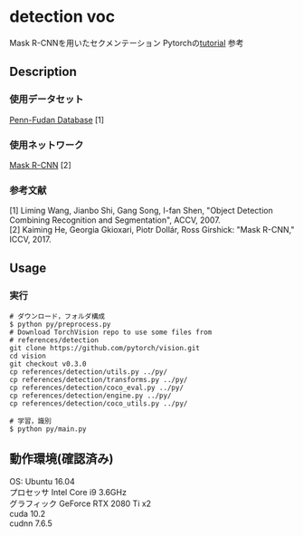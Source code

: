 detection voc
====
Mask R-CNNを用いたセクメンテーション
Pytorchの[tutorial](https://pytorch.org/tutorials/intermediate/torchvision_tutorial.html) 参考  

## Description
### 使用データセット
[Penn-Fudan Database](https://www.cis.upenn.edu/~jshi/ped_html/) [1]  

### 使用ネットワーク
[Mask R-CNN](https://arxiv.org/abs/1703.06870) [2] 

### 参考文献
[1] Liming Wang, Jianbo Shi, Gang Song, I-fan Shen, "Object Detection Combining Recognition and Segmentation", ACCV, 2007.    
[2] Kaiming He, Georgia Gkioxari, Piotr Dollár, Ross Girshick: "Mask R-CNN," ICCV, 2017.  

## Usage
### 実行
```
# ダウンロード，フォルダ構成
$ python py/preprocess.py
# Download TorchVision repo to use some files from
# references/detection
git clone https://github.com/pytorch/vision.git
cd vision
git checkout v0.3.0
cp references/detection/utils.py ../py/
cp references/detection/transforms.py ../py/
cp references/detection/coco_eval.py ../py/
cp references/detection/engine.py ../py/
cp references/detection/coco_utils.py ../py/

# 学習，識別
$ python py/main.py
```

## 動作環境(確認済み)
OS: Ubuntu 16.04  
プロセッサ Intel Core i9 3.6GHz  
グラフィック GeForce RTX 2080 Ti x2  
cuda 10.2  
cudnn 7.6.5  
